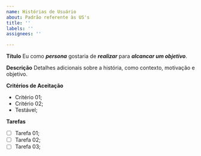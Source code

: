 ```yaml
---
name: Histórias de Usuário
about: Padrão referente às US's
title: ''
labels: ''
assignees: ''

---
```


**Título**
Eu como ***persona*** gostaria de ***realizar*** para ***alcancar um objetivo***.

**Descrição**
Detalhes adicionais sobre a história, como contexto, motivação e objetivo.

**Critérios de Aceitação** 
- Critério 01;
- Critério 02;
- Testável;


**Tarefas**
- [ ] Tarefa 01;
- [ ] Tarefa 02;
- [ ] Tarefa 03;
